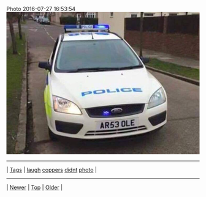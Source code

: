 <!--
title: Photo 2016-07-27 16
date: 2020-06-28T15:00:41.496Z
tags: laugh, coppers, didnt, photo
-->











Photo 2016-07-27 16:53:54
![](148054784072-0.jpg)

<!--BOTTOM-POST-NAVIGATION-->
---

| [Tags](tags.md) | [laugh](tag-laugh.md) [coppers](tag-coppers.md) [didnt](tag-didnt.md) [photo](tag-photo.md) |

---

| [Newer](147917309907.md) | [Top](index.md) | [Older](148243847377.md) |